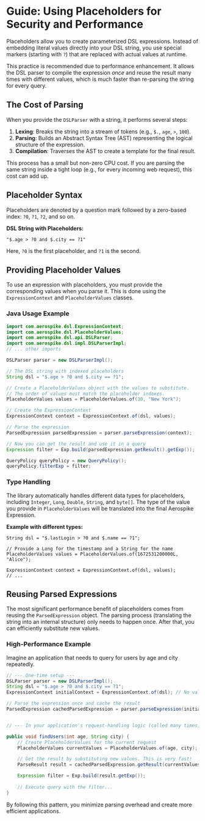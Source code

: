 # Guide: Using Placeholders for Security and Performance

Placeholders allow you to create parameterized DSL expressions. Instead of embedding literal values directly into your DSL string, you use special markers (starting with `?`) that are replaced with actual values at runtime.

This practice is recommended due to performance enhancement. It allows the DSL parser to compile the expression *once* and reuse the result many times with different values, which is much faster than re-parsing the string for every query.

## The Cost of Parsing

When you provide the `DSLParser` with a string, it performs several steps:
1.  **Lexing**: Breaks the string into a stream of tokens (e.g., `$.`, `age`, `>`, `100`).
2.  **Parsing**: Builds an Abstract Syntax Tree (AST) representing the logical structure of the expression.
3.  **Compilation**: Traverses the AST to create a template for the final result.

This process has a small but non-zero CPU cost. If you are parsing the same string inside a tight loop (e.g., for every incoming web request), this cost can add up.

## Placeholder Syntax

Placeholders are denoted by a question mark followed by a zero-based index: `?0`, `?1`, `?2`, and so on.

**DSL String with Placeholders:**
```
"$.age > ?0 and $.city == ?1"
```

Here, `?0` is the first placeholder, and `?1` is the second.

## Providing Placeholder Values

To use an expression with placeholders, you must provide the corresponding values when you parse it. This is done using the `ExpressionContext` and `PlaceholderValues` classes.

### Java Usage Example

```java
import com.aerospike.dsl.ExpressionContext;
import com.aerospike.dsl.PlaceholderValues;
import com.aerospike.dsl.api.DSLParser;
import com.aerospike.dsl.impl.DSLParserImpl;
// ... other imports

DSLParser parser = new DSLParserImpl();

// The DSL string with indexed placeholders
String dsl = "$.age > ?0 and $.city == ?1";

// Create a PlaceholderValues object with the values to substitute.
// The order of values must match the placeholder indexes.
PlaceholderValues values = PlaceholderValues.of(30, "New York");

// Create the ExpressionContext
ExpressionContext context = ExpressionContext.of(dsl, values);

// Parse the expression
ParsedExpression parsedExpression = parser.parseExpression(context);

// Now you can get the result and use it in a query
Expression filter = Exp.build(parsedExpression.getResult().getExp());

QueryPolicy queryPolicy = new QueryPolicy();
queryPolicy.filterExp = filter;
```

### Type Handling

The library automatically handles different data types for placeholders, including `Integer`, `Long`, `Double`, `String`, and `byte[]`. The type of the value you provide in `PlaceholderValues` will be translated into the final Aerospike Expression.

**Example with different types:**
```
String dsl = "$.lastLogin > ?0 and $.name == ?1";

// Provide a Long for the timestamp and a String for the name
PlaceholderValues values = PlaceholderValues.of(1672531200000L, "Alice");

ExpressionContext context = ExpressionContext.of(dsl, values);
// ...
```

## Reusing Parsed Expressions

The most significant performance benefit of placeholders comes from reusing the `ParsedExpression` object. The parsing process (translating the string into an internal structure) only needs to happen once. After that, you can efficiently substitute new values.

### High-Performance Example

Imagine an application that needs to query for users by age and city repeatedly.

```java
// --- One-time setup ---
DSLParser parser = new DSLParserImpl();
String dsl = "$.age > ?0 and $.city == ?1";
ExpressionContext initialContext = ExpressionContext.of(dsl); // No values needed at first

// Parse the expression once and cache the result
ParsedExpression cachedParsedExpression = parser.parseExpression(initialContext);


// --- In your application's request-handling logic (called many times) ---

public void findUsers(int age, String city) {
    // Create PlaceholderValues for the current request
    PlaceholderValues currentValues = PlaceholderValues.of(age, city);

    // Get the result by substituting new values. This is very fast!
    ParseResult result = cachedParsedExpression.getResult(currentValues);

    Expression filter = Exp.build(result.getExp());
    
    // Execute query with the filter...
}
```

By following this pattern, you minimize parsing overhead and create more efficient applications.